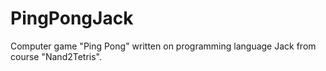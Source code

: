 # PingPongJack
Computer game "Ping Pong" written on programming language Jack from course "Nand2Tetris".
